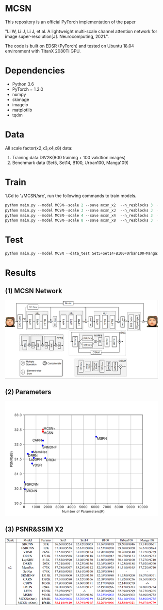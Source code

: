 # MCSN
This repository is an official PyTorch implementation of the [paper](https://www.sciencedirect.com/science/article/pii/S0925231221008535)

"Li W, Li J, Li J, et al. A lightweight multi-scale channel attention network for image super-resolution[J]. Neurocomputing, 2021.".

The code is built on EDSR (PyTorch) and tested on Ubuntu 18.04 environment  with TitanX 2080Ti GPU.
# Dependencies
*	Python 3.6
*	PyTorch = 1.2.0
*	numpy
* skimage
* imageio
* matplotlib
* tqdm
# Data
All scale factor(x2,x3,x4,x8) data:
1. Training data DIV2K(800 training + 100 validtion images)
2. Benchmark data (Set5, Set14, B100, Urban100, Manga109)
# Train
1.Cd to './MCSN/src', run the following commands to train models.
```python
python main.py --model MCSN--scale 2 --save mcsn_x2  --n_resblocks 3  --lr 1e-4  --n_feats 64 --res_scale 1 --batch_size 16 --n_threads 6 
python main.py --model MCSN--scale 3 --save mcsn_x3  --n_resblocks 3  --lr 1e-4  --n_feats 64 --res_scale 1 --batch_size 16 --n_threads 6 
python main.py --model MCSN--scale 4 --save mcsn_x4  --n_resblocks 3  --lr 1e-4  --n_feats 64 --res_scale 1 --batch_size 16 --n_threads 6 
python main.py --model MCSN--scale 8 --save mcsn_x8  --n_resblocks 3  --lr 1e-4  --n_feats 64 --res_scale 1 --batch_size 16 --n_threads 6 
```
# Test
```python
python main.py --model MCSN --data_test Set5+Set14+B100+Urban100+Manga109  --scale 4 --pre_train ../experiment/mscn_x4/model/model_best.pt --test_only  --self_ensemble
```
# Results
## (1) MCSN Network 
![Network](https://github.com/Weisily/MCSN/blob/main/Figs/Network.png)
## (2) Parameters 
![Parameters](https://github.com/Weisily/MCSN/blob/main/Figs/Parameters.png)
## (3) PSNR&SSIM X2
![PSNR&SSIMX2](https://github.com/Weisily/MCSN/blob/main/Figs//PSNR&SSIMX2.png)
